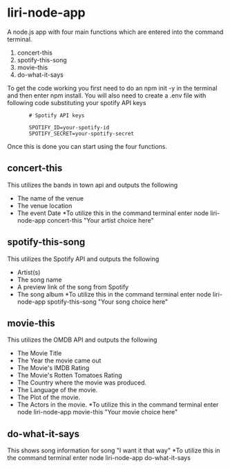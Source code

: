 # liri-node-app
A node.js app with four main functions which are entered into the command terminal.
1. concert-this
2. spotify-this-song
3. movie-this
4. do-what-it-says

To get the code working you first need to do an npm init -y in the terminal and then enter npm install.
 You will also need to create a .env file with following code substituting your spotify API keys
           
           # Spotify API keys

           SPOTIFY_ID=your-spotify-id
           SPOTIFY_SECRET=your-spotify-secret
           
Once this is done you can start using the four functions.           

## concert-this
This utilizes the bands in town api and outputs the following
   - The name of the venue
   - The venue location
   - The event Date
   *To utilize this in the command terminal enter node liri-node-app concert-this "Your artist choice here"


## spotify-this-song
This utilizes the Spotify API and outputs the following
   - Artist(s)
   - The song name
   - A preview link of the song from Spotify
   - The song album
*To utilize this in the command terminal enter node liri-node-app spotify-this-song "Your song choice here"

## movie-this
This utilizes the OMDB API and outputs the following
   - The Movie Title
   - The Year the movie came out
   - The Movie's IMDB Rating
   - The Movie's Rotten Tomatoes Rating
   - The Country where the movie was produced.
   - The Language of the movie.
   - The Plot of the movie.
   - The Actors in the movie.
  *To utilize this in the command terminal enter node liri-node-app movie-this "Your movie choice here"
  
  ## do-what-it-says
  This shows song information for song "I want it that way"
  *To utilize this in the command terminal enter node liri-node-app do-what-it-says
 
 

 
 
 

